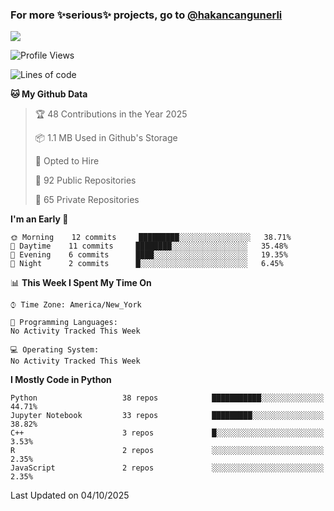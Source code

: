 ### For more ✨serious✨ projects, go to [@hakancangunerli](https://github.com/hakancangunerli)

![](https://github-readme-stats.vercel.app/api/top-langs/?username=johngunerli&layout=compact&hide=jupyter%20notebook,tex,html,shell,CSS,Ruby,Makefile,EmberScript,MATLAB,C&langs_count=6&exclude_repo=2015-csharp,gt_code,gsu_code,uga_code,uga_robotics)

<!--START_SECTION:waka-->
![Profile Views](http://img.shields.io/badge/Profile%20Views-0-blue)

![Lines of code](https://img.shields.io/badge/From%20Hello%20World%20I%27ve%20Written-481000%20lines%20of%20code-blue)

**🐱 My Github Data** 

> 🏆 48 Contributions in the Year 2025
 > 
> 📦 1.1 MB Used in Github's Storage 
 > 
> 💼 Opted to Hire
 > 
> 📜 92 Public Repositories 
 > 
> 🔑 65 Private Repositories  
 > 
**I'm an Early 🐤** 

```text
🌞 Morning    12 commits     █████████░░░░░░░░░░░░░░░░   38.71% 
🌆 Daytime    11 commits     ████████░░░░░░░░░░░░░░░░░   35.48% 
🌃 Evening    6 commits      ████░░░░░░░░░░░░░░░░░░░░░   19.35% 
🌙 Night      2 commits      █░░░░░░░░░░░░░░░░░░░░░░░░   6.45%

```


📊 **This Week I Spent My Time On** 

```text
⌚︎ Time Zone: America/New_York

💬 Programming Languages: 
No Activity Tracked This Week

💻 Operating System: 
No Activity Tracked This Week

```

**I Mostly Code in Python** 

```text
Python                   38 repos            ███████████░░░░░░░░░░░░░░   44.71% 
Jupyter Notebook         33 repos            █████████░░░░░░░░░░░░░░░░   38.82% 
C++                      3 repos             █░░░░░░░░░░░░░░░░░░░░░░░░   3.53% 
R                        2 repos             ░░░░░░░░░░░░░░░░░░░░░░░░░   2.35% 
JavaScript               2 repos             ░░░░░░░░░░░░░░░░░░░░░░░░░   2.35%

```



 Last Updated on 04/10/2025
<!--END_SECTION:waka-->


